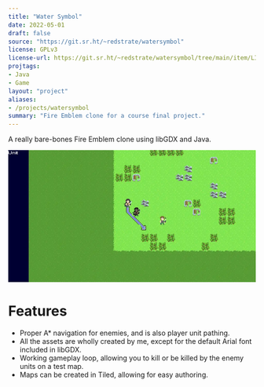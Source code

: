 ```yaml
---
title: "Water Symbol"
date: 2022-05-01
draft: false
source: "https://git.sr.ht/~redstrate/watersymbol"
license: GPLv3
license-url: https://git.sr.ht/~redstrate/watersymbol/tree/main/item/LICENSE
projtags:
- Java
- Game
layout: "project"
aliases:
- /projects/watersymbol
summary: "Fire Emblem clone for a course final project."
---
```


A really bare-bones Fire Emblem clone using libGDX and Java.

![Screenshot of the main (and only) game area](screenshot.webp)

# Features

* Proper A* navigation for enemies, and is also player unit pathing.
* All the assets are wholly created by me, except for the default Arial font included in libGDX.
* Working gameplay loop, allowing you to kill or be killed by the enemy units on a test map.
* Maps can be created in Tiled, allowing for easy authoring.
